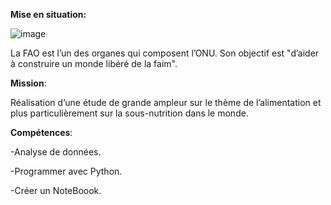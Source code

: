 **Mise en situation:**

![image](https://github.com/user-attachments/assets/d4149029-59af-4bb2-80d8-8486ffcba51c)

La FAO est l’un des organes qui composent l’ONU. Son objectif est "d’aider à construire un monde libéré de la faim". 

**Mission**: 

Réalisation d’une étude de grande ampleur sur le thème de l’alimentation et plus particulièrement sur la sous-nutrition dans le monde. 

**Compétences**:

-Analyse de données.

-Programmer avec Python.

-Créer un NoteBoook.
